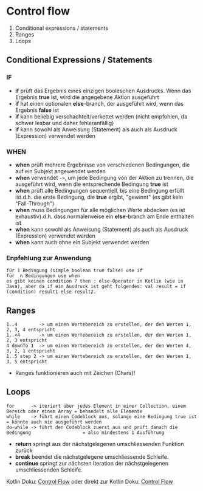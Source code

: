 # Control flow

1. Conditional expressions / statements
2. Ranges
3. Loops

## Conditional Expressions / Statements

### IF

- **if** prüft das Ergebnis eines einzigen booleschen Ausdrucks. Wenn das Ergebnis **true** ist, wird die angegebene Aktion ausgeführt<br>
- **if** hat einen optionalen **else**-branch, der ausgeführt wird, wenn das Ergebnis **false** ist<br>
- **if** kann beliebig verschachtelt/verkettet werden (nicht empfohlen, da schwer lesbar und daher fehleranfällig)<br>
- **if** kann sowohl als Anweisung (Statement) als auch als Ausdruck (Expression) verwendet werden<br>

### WHEN

- **when** prüft mehrere Ergebnisse von verschiedenen Bedingungen, die auf ein Subjekt angewendet werden<br>
- **when** verwendet `->`, um jede Bedingung von der Aktion zu trennen, die ausgeführt wird, wenn die entsprechende Bedingung **true** ist<br>
- **when** prüft alle Bedingungen sequentiell, bis eine Bedingung erfüllt ist.d.h. die erste Bedingung, die **true** ergibt, "gewinnt" (es gibt kein "Fall-Through")<br>
- **when** muss Bedingungen für alle möglichen Werte abdecken (es ist exhaustiv).d.h. dass normalerweise ein **else**-branch am Ende enthalten ist<br>
- **when** kann sowohl als Anweisung (Statement) als auch als Ausdruck (Expression) verwendet werden<br>
- **when** kann auch ohne ein Subjekt verwendet werden<br>

### Enpfehlung zur Anwendung
    
    für 1 Bedingung (simple boolean true false) use if
    für  n Bedingungen use when
    es gibt keinen condition ? then : else-Operator in Kotlin (wie in Java), aber da if ein Ausdruck ist geht folgendes: val result = if (condition) result1 else result2.

## Ranges

    1..4        -> um einen Wertebereich zu erstellen, der den Werten 1, 2, 3, 4 entspricht
    1..<4       -> um einen Wertebereich zu erstellen, der den Werten 1, 2, 3 entspricht
    4 downTo 1  -> um einen Wertebereich zu erstellen, der den Werten 4, 3, 2, 1 entspricht
    1..5 step 2 -> um einen Wertebereich zu erstellen, der den Werten 1, 3, 5 entspricht

* Ranges funktionieren auch mit Zeichen (Chars)!

## Loops

    for      -> iteriert über jedes Element in einer Collection, einem Bereich oder einem Array = behandelt alle Elemente         
    while    -> führt einen Codeblock aus, solange eine Bedingung true ist                      = könnte auch nie ausgeführt werden
    do-while -> führt den Codeblock zuerst aus und prüft danach die Bedingung                   = also mindestens 1 Ausführung

* **return** springt aus der nächstgelegenen umschliessenden Funktion zurück
* **break** beendet die nächstgelegene umschliessende Schleife.                                 
* **continue** springt zur nächsten Iteration der nächstgelegenen umschliessenden Schleife.                 

Kotlin Doku: [Control Flow](https://kotlinlang.org/docs/control-flow.html) oder direkt zur Kotlin Doku: [Control Flow](https://kotlinlang.org/docs/control-flow.html)
